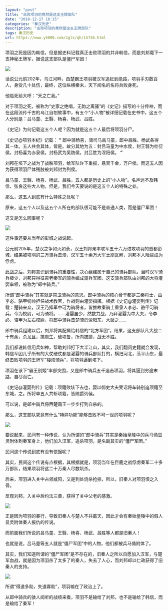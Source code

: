 ```yaml
---
layout: "post"
title: "击败项羽的竟然是这支王牌部队"
date: "2018-12-17 16:15"
categories: "秦汉历史"
description: "击败项羽的竟然是这支王牌部队"
tags: 秦汉历史
url: https://www.y5000.com/zgls/qh/15736.html
---
```






项羽之死是因为韩信，但是据史料记载真正击败项羽的并非韩信，而是刘邦麾下一支神秘王牌军，据说这支部队是僵尸军团！

![](https://img.y5000.com/uploads/allimg/170302/1329251941-0.jpg)

话说公元前202年，乌江河畔，西楚霸王项羽被汉军追赶到绝路，项羽手刃数百人，身受几十处伤，最终，这位纵横秦末，天下闻名的名将兵败身死。

他临死前大呼：“天之亡我。”

对于项羽之死，被称为“史家之绝唱，无韵之离骚”的《史记》描写的十分传神，而在这段流传千古的乌江自刎故事中，有五个“小人物”被详细记载在史书中，这五个人分别是：吕马童、王翳、杨喜、杨武、吕胜。

《史记》为何记载这五个人呢？因为就是这五个人最后将项羽分尸。

《史记@项羽本纪》记载： **“**
郎中骑杨喜，骑司马吕马童，郎中吕胜、杨武各得其一体。五人共会其体，皆是。故分其地为五：封吕马童为中水侯，封王翳为杜衍侯，封杨喜为赤泉侯，封杨武为吴防侯，封吕胜为涅阳侯。
**”**

刘邦在垓下之战为了战胜项羽，给军队许下重报，悬赏千金，万户侯。而这五人因为获得项羽尸体残肢被刘邦封为列侯。

吕马童、王翳、杨喜、杨武、吕胜，五人都是历史上的“小人物”。名声远不及韩信、张良这些大人物，但是，我们今天要说的是这五个人的特殊之处。

那么，这五人到底有什么特殊之处呢？

原来，这五个人以及这五个人所在的部队很可能不是普通人类，而是僵尸军团！

这又是怎么回事呢？

![](https://img.y5000.com/uploads/allimg/170302/1329251152-1.jpg)

这件事还要从当年的彭城之战说起。

公元前205年，楚汉之争如火如荼，汉王刘邦亲率联军五十六万进攻项羽的首都彭城，结果被项羽的三万骑兵击溃，汉军五十余万大军土崩瓦解，刘邦本人险些成为俘虏。

此战之后，刘邦意识到骑兵的重要性，决心组建属于自己的骑兵部队。当时汉军骑兵极少，刘邦只得征召老秦军的骑兵编成骑兵军团，这支骑兵部队由刘邦的大将灌婴率领，被称为“郎中骑兵。”

所谓“郎中骑兵”其实就是禁卫骑兵的意思。郎中骑兵的核心骨干都是三秦将士，由李必、骆甲统帅担任战术教官，作战则由灌婴指挥。根据《史记@灌婴列传》记载：楚骑来众，汉王乃择军中可为骑将者，皆推故秦骑士重泉人李必、骆甲习骑兵，今为校尉，可为骑将。......灌婴虽少，然数力战，乃拜灌婴为中大夫，令李必、骆甲为左右校尉，将郎中骑兵击楚骑於荥阳东，大破之......

郎中骑兵组建以后，刘邦将其配属给韩信的“北方军团”，结果，这支部队凡大战二十有余，杀龙且，擒周生，破项鲁，所向披靡，战无不胜。

我们都说韩信用兵如神，帮助刘邦打下大半江山，其实，我们翻阅史籍就会发现，韩信军团几乎所有的大仗硬仗都是灌婴的骑兵部队打的，横扫河北，荡平山东，最终击败项羽的王牌军“楼烦骑兵”，将项羽逼到垓下。

项羽在该下“霸王别姬”率部突围，又是郎中骑兵五千追击项羽，将其逼到穷途末路，自尽而亡。

《史记@灌婴列传》记载：项籍败垓下去也，婴以御史大夫受诏将车骑别追项籍至东城，之。所将卒五人共斩项籍，皆赐爵列侯。

可以说，是郎中骑兵将西楚霸王一步步打到自杀的。

那么，这支部队究竟有什么“特异功能”能够击败不可一世的项羽呢？

![](https://img.y5000.com/uploads/allimg/170302/13292534P-2.jpg)

要说起来，民间有一种传说，认为所谓的“郎中骑兵”其实是秦始皇陵中的兵马俑显灵附体到秦军身上，他们加入汉军，追杀项羽，是名副其实的“僵尸军团。”

民间这个传说到底有没有依据呢？

其实，民间这个传说有点根据，其根据就是，项羽当年在巨鹿之战俘虏秦军二十多万部队，结果项羽将这二十万秦人尽数坑杀。

后来，项羽进入关中占领咸阳，又是到处烧杀抢掠，所以，旧秦人对项羽恨之入骨。

反观刘邦，入关中后约法三章，获得了关中父老的感激。

![](https://img.y5000.com/uploads/allimg/170302/1329252045-3.jpg)

正是因为项羽的暴行，导致旧秦人与楚人不共戴天，因此才会有秦始皇陵中的假人显灵附体秦人报仇的传说。

而前面我们所说的吕马童、王翳、杨喜、杨武、吕胜等人都是旧秦人！

也就是说，吕马童等五人就是“僵尸军团”中的人物，他们都被兵马俑附体了。

其实，我们知道所谓的“僵尸军团”是不存在的，旧秦人之所以自愿加入汉军，与楚军血战，就是因为项羽杀了太多了的秦人，失去了人心，而刘邦却以仁政获得了旧秦人的支持。

![](https://img.y5000.com/uploads/allimg/170302/1329253436-4.jpg)

所谓“得道多助，失道寡助”，项羽输在了政治上了。

从郎中骑兵的骇人闻听的战绩来看，项羽不是输给了刘邦，也不是输给了韩信，而是输给了秦军！
